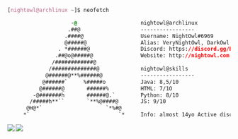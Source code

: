 <!-- 

	~> If you see this  i want to tell you something...
 NEVER GONA GIVE YOU UP NEVER GONNA LET YOU DOWN

-->

```css
[nightowl@archlinux ~]$ neofetch

                    -@                    nightowl@archlinux
                   .##@                   -----------------
                  .####@                  Username: NightOwl#6969
                  @#####@                 Alias: VeryNightOwl, DarkOwl
                . *######@                Discord: https://discord.gg/BgkBS3Hckq
               .##@o@#####@               Website: http://nightowl.com.pl/
              /############@            
             /##############@             nightowl@skills
            @######@**%######@            -----------------
           @######`     %#####o           Java: 8,5/10
          @######@       ######%          HTML: 7/1O
        -@#######h       ######@.`        Python: 8/10
       /#####h**``       `**%@####@       JS: 9/10
      @H@*`                    `*%#@    
     *`                            `*     Info: almost 14yo Active discord user and self-taught developer.

```



<img align="left" src="https://github-readme-stats.vercel.app/api?username=NightOwlDevelopment&count_private=true&line_height=21&show_icons=true&hide_border=true&theme=dracula"/>
<img align="left" src="https://github-readme-stats.vercel.app/api/top-langs/?username=NightOwlDevelopment&layout=compact&card_width=250&hide_border=true&theme=dracula"/>
 <img src="https://komarev.com/ghpvc/?username=NightOwlDevelopment&style=flat-square&color=blue" alt=""/>
